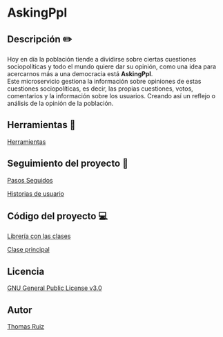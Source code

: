# AskingPpl
## Descripción :pencil2:  
Hoy en día la población tiende a dividirse sobre ciertas cuestiones sociopolíticas y todo el mundo quiere dar su opinión, como una idea para acercarnos más a una democracia está **AskingPpl**.  
Este microservicio gestiona la información sobre opiniones de estas cuestiones sociopolíticas, es decir, las propias cuestiones, votos, comentarios y la información sobre los usuarios. Creando así un reflejo o análisis de la opinión de la población.  

## Herramientas :hammer:  
[Herramientas](https://github.com/thomasruizfdez/AskingPpl/blob/master/docs/Herramientas.md)  

## Seguimiento del proyecto  :walking:  
[Pasos Seguidos](https://github.com/thomasruizfdez/AskingPpl/blob/master/docs/PasosSeguidos.md)

[Historias de usuario](https://github.com/thomasruizfdez/AskingPpl/labels/user-stories)

## Código del proyecto :computer:
[Librería con las clases](https://github.com/thomasruizfdez/AskingPpl/tree/master/src/lib)  

[Clase principal](https://github.com/thomasruizfdez/AskingPpl/tree/master/src/lib/cuestion.rakumod)

## Licencia  
[GNU General Public License v3.0](https://github.com/thomasruizfdez/AskingPpl/blob/master/LICENSE)  

## Autor
[Thomas Ruiz](https://github.com/thomasruizfdez)
